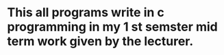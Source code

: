 # This all programs write in c programming in my 1 st semster  mid term work given by the lecturer.


